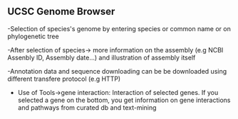 
## UCSC Genome Browser

-Selection of species's genome by entering species or common name or on phylogenetic tree

-After selection of species-> more information on the assembly (e.g NCBI Assenbly ID, Assembly date...) and illustration of assembly itself

-Annotation data and sequence downloading can be be downloaded using different transfere protocol (e.g HTTP)

- Use of Tools->gene interaction: Interaction of selected genes.
   If you selected a gene on the bottom, you get information on gene interactions and pathways from curated db and text-mining
